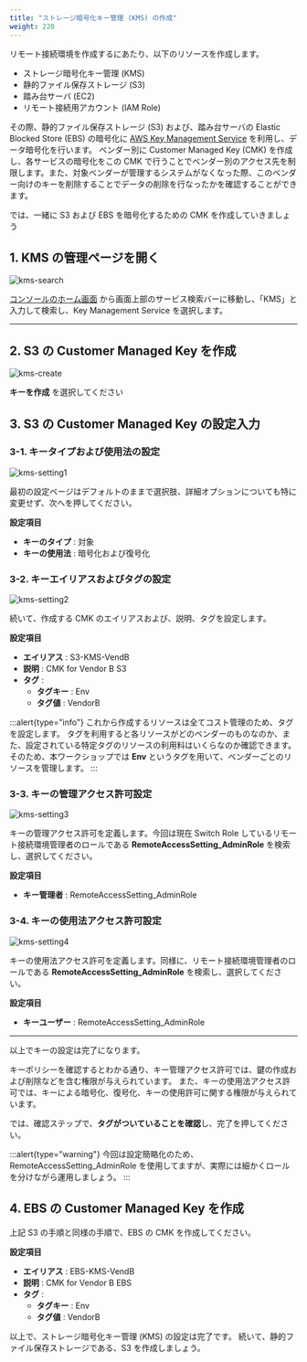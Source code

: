 ```yaml
---
title: "ストレージ暗号化キー管理 (KMS) の作成"
weight: 220
---
```

リモート接続環境を作成するにあたり、以下のリソースを作成します。

- ストレージ暗号化キー管理 (KMS)
- 静的ファイル保存ストレージ (S3)
- 踏み台サーバ (EC2)
- リモート接続用アカウント (IAM Role)

その際、静的ファイル保存ストレージ (S3) および、踏み台サーバの Elastic Blocked Store (EBS) の暗号化に [AWS Key Management Service](https://aws.amazon.com/jp/kms/) を利用し、データ暗号化を行います。
ベンダー別に Customer Managed Key (CMK) を作成し、各サービスの暗号化をこの CMK で行うことでベンダー別のアクセス先を制限します。また、対象ベンダーが管理するシステムがなくなった際、このベンダー向けのキーを削除することでデータの削除を行なったかを確認することができます。

では、一緒に S3 および EBS を暗号化するための CMK を作成していきましょう

## 1. KMS の管理ページを開く

![kms-search](/static/02_RemoteSettingHand/02_02_KMS/kms_search.png)

[コンソールのホーム画面](https://console.aws.amazon.com/console) から画面上部のサービス検索バーに移動し、「KMS」と入力して検索し、Key Management Service を選択します。

---

## 2. S3 の Customer Managed Key を作成
![kms-create](/static/02_RemoteSettingHand/02_02_KMS/kms_create.png)

**キーを作成** を選択してください

## 3. S3 の Customer Managed Key の設定入力
### 3-1. キータイプおよび使用法の設定
![kms-setting1](/static/02_RemoteSettingHand/02_02_KMS/kms_setting1.png)

最初の設定ページはデフォルトのままで選択肢、詳細オプションについても特に変更せず、次へを押してください。

**設定項目**
- **キーのタイプ** : 対象
- **キーの使用法** : 暗号化および復号化

### 3-2. キーエイリアスおよびタグの設定

![kms-setting2](/static/02_RemoteSettingHand/02_02_KMS/kms_setting2.png)

続いて、作成する CMK のエイリアスおよび、説明、タグを設定します。

**設定項目**
- **エイリアス** : S3-KMS-VendB
- **説明** : CMK for Vendor B S3
- **タグ** :
  - **タグキー** : Env
  - **タグ値** : VendorB

:::alert{type="info"}
これから作成するリソースは全てコスト管理のため、タグを設定します。
タグを利用すると各リソースがどのベンダーのものなのか、また、設定されている特定タグのリソースの利用料はいくらなのか確認できます。
そのため、本ワークショップでは **Env** というタグを用いて、ベンダーごとのリソースを管理します。
:::

### 3-3. キーの管理アクセス許可設定
![kms-setting3](/static/02_RemoteSettingHand/02_02_KMS/kms_setting3.png)

キーの管理アクセス許可を定義します。今回は現在 Switch Role しているリモート接続環境管理者のロールである **RemoteAccessSetting_AdminRole** を検索し、選択してください。

**設定項目**
- **キー管理者** : RemoteAccessSetting_AdminRole

### 3-4. キーの使用法アクセス許可設定
![kms-setting4](/static/02_RemoteSettingHand/02_02_KMS/kms_setting4.png)

キーの使用法アクセス許可を定義します。同様に、リモート接続環境管理者のロールである **RemoteAccessSetting_AdminRole** を検索し、選択してください。

**設定項目**
- **キーユーザー** : RemoteAccessSetting_AdminRole

---
以上でキーの設定は完了になります。

キーポリシーを確認するとわかる通り、キー管理アクセス許可では、鍵の作成および削除などを含む権限が与えられています。
また、キーの使用法アクセス許可では、キーによる暗号化、復号化、キーの使用許可に関する権限が与えられています。

では、確認ステップで、**タグがついていることを確認**し、完了を押してください。

:::alert{type="warning"}
今回は設定簡略化のため、RemoteAccessSetting_AdminRole を使用してますが、実際には細かくロールを分けながら運用しましょう。
:::

## 4. EBS の Customer Managed Key を作成

上記 S3 の手順と同様の手順で、EBS の CMK を作成してください。

**設定項目**
- **エイリアス** : EBS-KMS-VendB
- **説明** : CMK for Vendor B EBS
- **タグ** :
  - **タグキー** : Env
  - **タグ値** : VendorB

以上で、ストレージ暗号化キー管理 (KMS) の設定は完了です。
続いて、静的ファイル保存ストレージである、S3 を作成しましょう。
